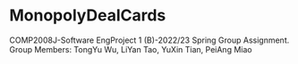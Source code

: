 # MonopolyDealCards
COMP2008J-Software EngProject 1 (B)-2022/23 Spring Group Assignment. 
Group Members:
TongYu Wu, LiYan Tao, YuXin Tian, PeiAng Miao
